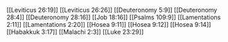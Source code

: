 [[Leviticus 26:19]]
[[Leviticus 26:26]]
[[Deuteronomy 5:9]]
[[Deuteronomy 28:4]]
[[Deuteronomy 28:16]]
[[Job 18:16]]
[[Psalms 109:9]]
[[Lamentations 2:11]]
[[Lamentations 2:20]]
[[Hosea 9:11]]
[[Hosea 9:12]]
[[Hosea 9:14]]
[[Habakkuk 3:17]]
[[Malachi 2:3]]
[[Luke 23:29]]
